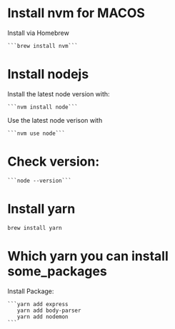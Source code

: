 # Install nvm for MACOS
Install via Homebrew

    ```brew install nvm```

# Install nodejs 
Install the latest node version with: 

    ```nvm install node```

Use the latest node verison with 

    ```nvm use node```

# Check version:

    ```node --version```

# Install yarn

```brew install yarn```

# Which yarn you can install some_packages
Install Package:
    
    ```yarn add express
       yarn add body-parser
       yarn add nodemon
    ```